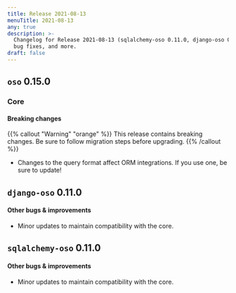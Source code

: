 ```yaml
---
title: Release 2021-08-13
menuTitle: 2021-08-13
any: true
description: >-
  Changelog for Release 2021-08-13 (sqlalchemy-oso 0.11.0, django-oso 0.11.0, oso 0.15.0) containing new features,
  bug fixes, and more.
draft: false
---
```


## `oso` 0.15.0

### Core

#### Breaking changes

{{% callout "Warning" "orange" %}}
  This release contains breaking changes. Be sure to follow migration steps
  before upgrading.
{{% /callout %}}

- Changes to the query format affect ORM integrations. If you use one, be sure to update!

## `django-oso` 0.11.0

#### Other bugs & improvements

- Minor updates to maintain compatibility with the core.

## `sqlalchemy-oso` 0.11.0

#### Other bugs & improvements

- Minor updates to maintain compatibility with the core.
